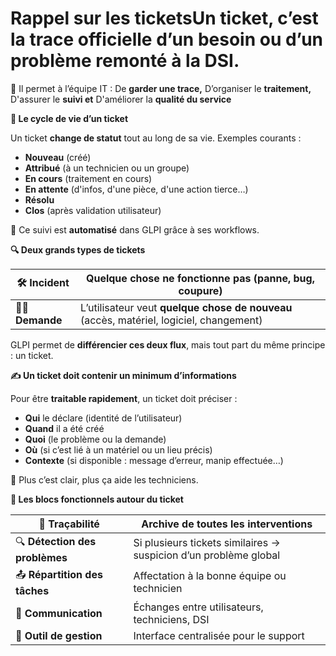 # Rappel sur les ticketsUn **ticket**, c’est la **trace officielle d’un besoin ou d’un problème remonté à la DSI**.

🎯 Il permet à l’équipe IT : De **garder une trace,** D’organiser le **traitement,** D'assurer le **suivi et** D'améliorer la **qualité du service**



**🔄 Le cycle de vie d’un ticket**

Un ticket **change de statut** tout au long de sa vie. Exemples courants :

- **Nouveau** (créé)
- **Attribué** (à un technicien ou un groupe)
- **En cours** (traitement en cours)
- **En attente** (d'infos, d'une pièce, d'une action tierce…)
- **Résolu**
- **Clos** (après validation utilisateur)

📌 Ce suivi est **automatisé** dans GLPI grâce à ses workflows.



**🔍 Deux grands types de tickets**

| 🛠️ **Incident** | Quelque chose ne fonctionne pas (panne, bug, coupure) |
|----|----|
| 🙋‍♂️ **Demande** | L’utilisateur veut **quelque chose de nouveau** (accès, matériel, logiciel, changement) |

GLPI permet de **différencier ces deux flux**, mais tout part du même principe : un ticket.



**✍️ Un ticket doit contenir un minimum d’informations**

Pour être **traitable rapidement**, un ticket doit préciser :

- **Qui** le déclare (identité de l’utilisateur)
- **Quand** il a été créé
- **Quoi** (le problème ou la demande)
- **Où** (si c’est lié à un matériel ou un lieu précis)
- **Contexte** (si disponible : message d’erreur, manip effectuée…)

🧠 Plus c’est clair, plus ça aide les techniciens.



**🧱 Les blocs fonctionnels autour du ticket**

| 🧾 **Traçabilité** | Archive de toutes les interventions |
|----|----|
| 🔍 **Détection des problèmes** | Si plusieurs tickets similaires → suspicion d’un problème global |
| 📤 **Répartition des tâches** | Affectation à la bonne équipe ou technicien |
| 📣 **Communication** | Échanges entre utilisateurs, techniciens, DSI |
| 🧰 **Outil de gestion** | Interface centralisée pour le support |
